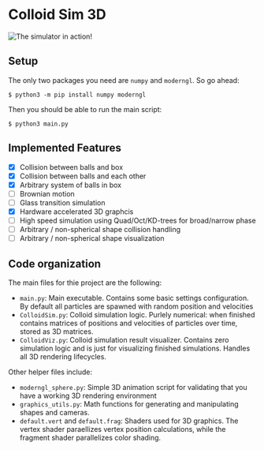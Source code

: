 # Colloid Sim 3D
![The simulator in action!](https://cdn.discordapp.com/attachments/560953599081840651/1079740957303521341/ezgif-5-6917e83500.gif)

## Setup
The only two packages you need are `numpy` and `moderngl`. So go ahead:

```
$ python3 -m pip install numpy moderngl
```

Then you should be able to run the main script:

```
$ python3 main.py
```

## Implemented Features
- [x] Collision between balls and box
- [x] Collision between balls and each other
- [x] Arbitrary system of balls in box
- [ ] Brownian motion
- [ ] Glass transition simulation
- [x] Hardware accelerated 3D graphcis
- [ ] High speed simulation using Quad/Oct/KD-trees for broad/narrow phase
- [ ] Arbitrary / non-spherical shape collision handling
- [ ] Arbitrary / non-spherical shape visualization

## Code organization
The main files for thie project are the following:
- `main.py`: Main executable. Contains some basic settings configuration. By default all particles are spawned with random position and velocities
- `ColloidSim.py`: Colloid simulation logic. Purlely numerical: when finished contains matrices of positions and velocities of particles over time, stored as 3D matrices.
- `ColloidViz.py`: Colloid simulation result visualizer. Contains zero simulation logic and is just for visualizing finished simulations. Handles all 3D rendering lifecycles.

Other helper files include:
- `moderngl_sphere.py`: Simple 3D animation script for validating that you have a working 3D rendering environment
- `graphics_utils.py`: Math functions for generating and manipulating shapes and cameras.
- `default.vert` and `default.frag`: Shaders used for 3D graphics. The vertex shader paraellizes vertex position calculations, while the fragment shader parallelizes color shading.